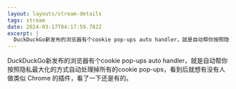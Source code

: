 ```yaml
---
layout: layouts/stream-details
tags: stream
date: 2024-03-17T04:17:59.782Z
excerpt: |
  DuckDuckGo新发布的浏览器有个cookie pop-ups auto handler，就是自动帮你按照隐私...
---
```

DuckDuckGo新发布的浏览器有个cookie pop-ups auto handler，就是自动帮你按照隐私最大化的方式自动处理掉所有的cookie pop-ups，看到后就想有没有人做类似 Chrome 的插件，看了一下还是有的。
